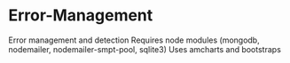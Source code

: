 # Error-Management
Error management and detection
Requires node modules (mongodb, nodemailer, nodemailer-smpt-pool, sqlite3)
Uses amcharts and bootstraps
